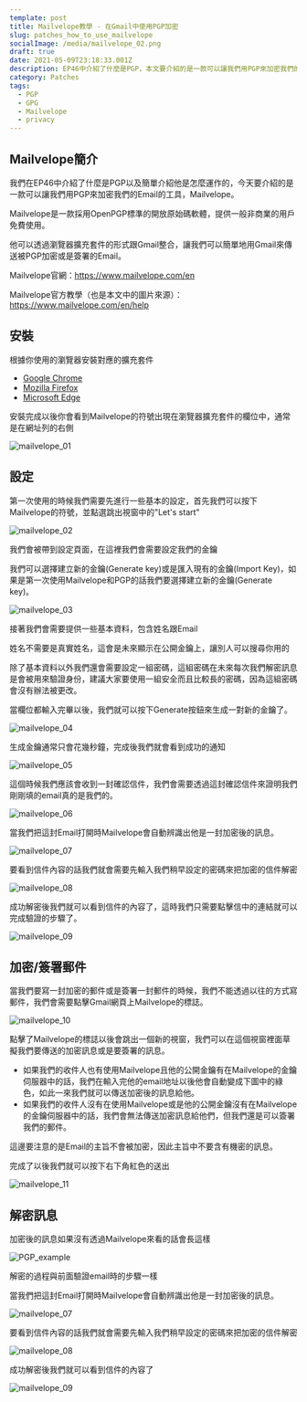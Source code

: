 ```yaml
---
template: post
title: Mailvelope教學 - 在Gmail中使用PGP加密
slug: patches_how_to_use_mailvelope
socialImage: /media/mailvelope_02.png
draft: true
date: 2021-05-09T23:18:33.001Z
description: EP46中介紹了什麼是PGP，本文要介紹的是一款可以讓我們用PGP來加密我們的Gmail的工具Mailvelope
category: Patches
tags:
  - PGP
  - GPG
  - Mailvelope
  - privacy
---
```

## Mailvelope簡介

我們在EP46中介紹了什麼是PGP以及簡單介紹他是怎麼運作的，今天要介紹的是一款可以讓我們用PGP來加密我們的Email的工具，Mailvelope。

Mailvelope是一款採用OpenPGP標準的開放原始碼軟體，提供一般非商業的用戶免費使用。

他可以透過瀏覽器擴充套件的形式跟Gmail整合，讓我們可以簡單地用Gmail來傳送被PGP加密或是簽署的Email。

Mailvelope官網：<https://www.mailvelope.com/en>

Mailvelope官方教學（也是本文中的圖片來源）：<https://www.mailvelope.com/en/help>

## 安裝

根據你使用的瀏覽器安裝對應的擴充套件

* [Google Chrome](https://chrome.google.com/webstore/detail/mailvelope/kajibbejlbohfaggdiogboambcijhkke)
* [Mozilla Firefox](https://addons.mozilla.org/en/firefox/addon/mailvelope/)
* [Microsoft Edge](https://microsoftedge.microsoft.com/addons/detail/mailvelope/dgcbddhdhjppfdfjpciagmmibadmoapc)

安裝完成以後你會看到Mailvelope的符號出現在瀏覽器擴充套件的欄位中，通常是在網址列的右側

![mailvelope_01](/media/mailvelope_01.png)

## 設定

第一次使用的時候我們需要先進行一些基本的設定，首先我們可以按下Mailvelope的符號，並點選跳出視窗中的"Let's start"

![mailvelope_02](/media/mailvelope_02.png)

我們會被帶到設定頁面，在這裡我們會需要設定我們的金鑰

我們可以選擇建立新的金鑰(Generate key)或是匯入現有的金鑰(Import Key)，如果是第一次使用Mailvelope和PGP的話我們要選擇建立新的金鑰(Generate key)。

![mailvelope_03](/media/mailvelope_03.png)

接著我們會需要提供一些基本資料，包含姓名跟Email

姓名不需要是真實姓名，這會是未來顯示在公開金鑰上，讓別人可以搜尋你用的

除了基本資料以外我們還會需要設定一組密碼，這組密碼在未來每次我們解密訊息是會被用來驗證身份，建議大家要使用一組安全而且比較長的密碼，因為這組密碼會沒有辦法被更改。

當欄位都輸入完畢以後，我們就可以按下Generate按鈕來生成一對新的金鑰了。

![mailvelope_04](/media/mailvelope_04.png)

生成金鑰通常只會花幾秒鐘，完成後我們就會看到成功的通知

![mailvelope_05](/media/mailvelope_05.png)

這個時候我們應該會收到一封確認信件，我們會需要透過這封確認信件來證明我們剛剛填的email真的是我們的。

![mailvelope_06](/media/mailvelope_06.png)

當我們把這封Email打開時Mailvelope會自動辨識出他是一封加密後的訊息。

![mailvelope_07](/media/mailvelope_07.png)

要看到信件內容的話我們就會需要先輸入我們稍早設定的密碼來把加密的信件解密

![mailvelope_08](/media/mailvelope_08.png)

成功解密後我們就可以看到信件的內容了，這時我們只需要點擊信中的連結就可以完成驗證的步驟了。

![mailvelope_09](/media/mailvelope_09.png)

## 加密/簽署郵件

當我們要寫一封加密的郵件或是簽署一封郵件的時候，我們不能透過以往的方式寫郵件，我們會需要點擊Gmail網頁上Mailvelope的標誌。

![mailvelope_10](/media/mailvelope_10.png)

點擊了Mailvelope的標誌以後會跳出一個新的視窗，我們可以在這個視窗裡面草擬我們要傳送的加密訊息或是要簽署的訊息。

* 如果我們的收件人也有使用Mailvelope且他的公開金鑰有在Mailvelope的金鑰伺服器中的話，我們在輸入完他的email地址以後他會自動變成下圖中的綠色，如此一來我們就可以傳送加密後的訊息給他。
* 如果我們的收件人沒有在使用Mailvelope或是他的公開金鑰沒有在Mailvelope的金鑰伺服器中的話，我們會無法傳送加密訊息給他們，但我們還是可以簽署我們的郵件。

這邊要注意的是Email的主旨不會被加密，因此主旨中不要含有機密的訊息。

完成了以後我們就可以按下右下角紅色的送出

![mailvelope_11](/media/mailvelope_11.jpg)

## 解密訊息

加密後的訊息如果沒有透過Mailvelope來看的話會長這樣

![PGP_example](/media/PGP_example.png)

解密的過程與前面驗證email時的步驟一樣

當我們把這封Email打開時Mailvelope會自動辨識出他是一封加密後的訊息。

![mailvelope_07](/media/mailvelope_07.png)

要看到信件內容的話我們就會需要先輸入我們稍早設定的密碼來把加密的信件解密

![mailvelope_08](/media/mailvelope_08.png)

成功解密後我們就可以看到信件的內容了

![mailvelope_09](/media/mailvelope_09.png)